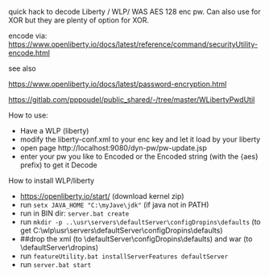 quick hack to decode Liberty / WLP/ WAS AES 128 enc pw. 
Can also use for XOR but they are plenty of option for XOR. 

encode via: https://www.openliberty.io/docs/latest/reference/command/securityUtility-encode.html

see also

https://www.openliberty.io/docs/latest/password-encryption.html

https://gitlab.com/pppoudel/public_shared/-/tree/master/WLibertyPwdUtil

How to use:
* Have a WLP (liberty)
* modify the liberty-conf.xml to your enc key and let it load by your liberty
* open page http://localhost:9080/dyn-pw/pw-update.jsp
* enter your pw you like to Encoded or the Encoded string (with the {aes} prefix) to get it Decode

How to install WLP/liberty
*  https://openliberty.io/start/ (download kernel zip)
*  run `setx JAVA_HOME "C:\myJave\jdk"`  (if java not in PATH)
*  run in BIN dir:  `server.bat create`
*  run `mkdir -p ..\usr\servers\defaultServer\configDropins\defaults`  (to get C:\wlp\usr\servers\defaultServer\configDropins\defaults)
*  ##drop the xml (to \defaultServer\configDropins\defaults) and war (to \defaultServer\dropins)
*  run `featureUtility.bat installServerFeatures defaultServer`
*  run `server.bat start`
